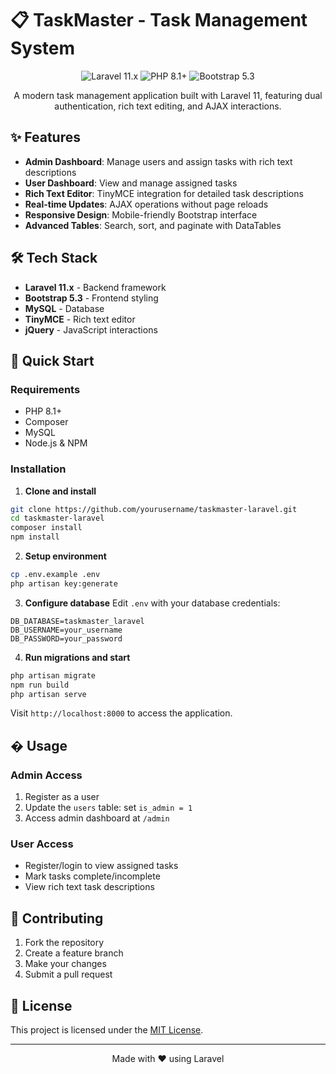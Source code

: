# 📋 TaskMaster - Task Management System

<p align="center">
    <img src="https://img.shields.io/badge/Laravel-11.x-red?style=for-the-badge&logo=laravel" alt="Laravel 11.x">
    <img src="https://img.shields.io/badge/PHP-8.1+-blue?style=for-the-badge&logo=php" alt="PHP 8.1+">
    <img src="https://img.shields.io/badge/Bootstrap-5.3-purple?style=for-the-badge&logo=bootstrap" alt="Bootstrap 5.3">
</p>

<p align="center">
    A modern task management application built with Laravel 11, featuring dual authentication, rich text editing, and AJAX interactions.
</p>

## ✨ Features

-   **Admin Dashboard**: Manage users and assign tasks with rich text descriptions
-   **User Dashboard**: View and manage assigned tasks
-   **Rich Text Editor**: TinyMCE integration for detailed task descriptions
-   **Real-time Updates**: AJAX operations without page reloads
-   **Responsive Design**: Mobile-friendly Bootstrap interface
-   **Advanced Tables**: Search, sort, and paginate with DataTables

## 🛠️ Tech Stack

-   **Laravel 11.x** - Backend framework
-   **Bootstrap 5.3** - Frontend styling
-   **MySQL** - Database
-   **TinyMCE** - Rich text editor
-   **jQuery** - JavaScript interactions

## 🚀 Quick Start

### Requirements

-   PHP 8.1+
-   Composer
-   MySQL
-   Node.js & NPM

### Installation

1. **Clone and install**

```bash
git clone https://github.com/yourusername/taskmaster-laravel.git
cd taskmaster-laravel
composer install
npm install
```

2. **Setup environment**

```bash
cp .env.example .env
php artisan key:generate
```

3. **Configure database**
   Edit `.env` with your database credentials:

```env
DB_DATABASE=taskmaster_laravel
DB_USERNAME=your_username
DB_PASSWORD=your_password
```

4. **Run migrations and start**

```bash
php artisan migrate
npm run build
php artisan serve
```

Visit `http://localhost:8000` to access the application.

## � Usage

### Admin Access

1. Register as a user
2. Update the `users` table: set `is_admin = 1`
3. Access admin dashboard at `/admin`

### User Access

-   Register/login to view assigned tasks
-   Mark tasks complete/incomplete
-   View rich text task descriptions

## 🤝 Contributing

1. Fork the repository
2. Create a feature branch
3. Make your changes
4. Submit a pull request

## 📄 License

This project is licensed under the [MIT License](LICENSE).

---

<p align="center">Made with ❤️ using Laravel</p>
